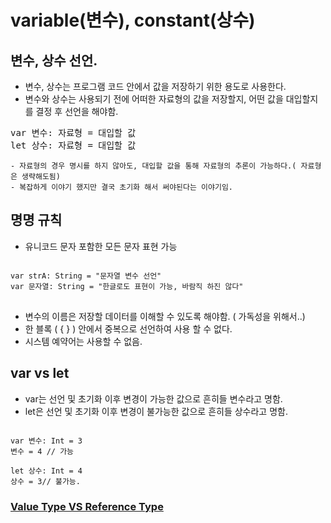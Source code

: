 # variable(변수), constant(상수)

## 변수, 상수 선언.
- 변수, 상수는 프로그램 코드 안에서 값을 저장하기 위한 용도로 사용한다.
- 변수와 상수는 사용되기 전에 어떠한 자료형의 값을 저장할지, 어떤 값을 대입할지를 결정 후 선언을 해야함.
<pre>
var 변수: 자료형 = 대입할 값
let 상수: 자료형 = 대입할 값
</pre>

	- 자료형의 경우 명시를 하지 않아도, 대입할 값을 통해 자료형의 추론이 가능하다.( 자료형은 생략해도됨)
	- 복잡하게 이야기 했지만 결국 초기화 해서 써야된다는 이야기임.


## 명명 규칙

- 유니코드 문자 포함한 모든 문자 표현 가능
<pre>
<code>
var strA: String = "문자열 변수 선언"
var 문자열: String = "한글로도 표현이 가능, 바람직 하진 않다"
</code>
</pre>

- 변수의 이름은 저장할 데이터를 이해할 수 있도록 해야함. ( 가독성을 위해서..)
- 한 블록 ( { } ) 안에서 중복으로 선언하여 사용 할 수 없다.
- 시스템 예약어는 사용할 수 없음.

## var vs let

- var는 선언 및 초기화 이후 변경이 가능한 값으로 흔히들 변수라고 명함.
- let은 선언 및 초기화 이후 변경이 불가능한 값으로 흔히들 상수라고 명함.

<pre><code>
var 변수: Int = 3
변수 = 4 // 가능

let 상수: Int = 4
상수 = 3// 불가능.
</code></pre>



### [Value Type VS Reference Type]()

